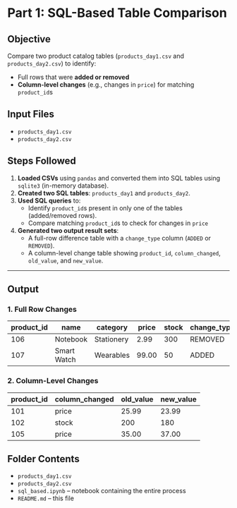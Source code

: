 # Part 1: SQL-Based Table Comparison

## Objective
Compare two product catalog tables (`products_day1.csv` and `products_day2.csv`) to identify:
- Full rows that were **added or removed**
- **Column-level changes** (e.g., changes in `price`) for matching `product_id`s


## Input Files
- `products_day1.csv`
- `products_day2.csv`


## Steps Followed

1. **Loaded CSVs** using `pandas` and converted them into SQL tables using `sqlite3` (in-memory database).
2. **Created two SQL tables**: `products_day1` and `products_day2`.
3. **Used SQL queries** to:
   - Identify `product_id`s present in only one of the tables (added/removed rows).
   - Compare matching `product_id`s to check for changes in `price` 
4. **Generated two output result sets**:
   - A full-row difference table with a `change_type` column (`ADDED` or `REMOVED`).
   - A column-level change table showing `product_id`, `column_changed`, `old_value`, and `new_value`.

---

##  Output

### 1. Full Row Changes
| product_id | name          | category   | price | stock | change_type |
|------------|---------------|------------|-------|-------|-------------|
| 106        | Notebook      | Stationery | 2.99  | 300   | REMOVED     |
| 107        | Smart Watch   | Wearables  | 99.00 | 50    | ADDED       |

### 2. Column-Level Changes
| product_id | column_changed | old_value | new_value |
|------------|----------------|-----------|-----------|
| 101        | price          | 25.99     | 23.99     |
| 102        | stock          | 200       | 180       |
| 105        | price          | 35.00     | 37.00     |



## Folder Contents

- `products_day1.csv`
- `products_day2.csv`
- `sql_based.ipynb` – notebook containing the entire process
- `README.md` – this file

